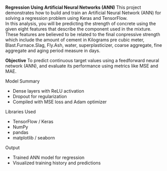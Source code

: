 **Regression Using Artificial Neural Networks (ANN)**
This project demonstrates how to build and train an Artificial Neural Network (ANN) for solving a regression problem using Keras and TensorFlow.  
In this analysis, you will be predicting the strength of concrete using the given eight features that describe the component used in the mixture. These features are believed to be related to the final conpressive strength which include the amount of cement in Kilograms pre cubic meter, Blast.Furnace.Slag, Fly.Ash, water, superplasticizer, coarse aggregate, fine aggregate and aging period measure in days.

**Objective**
To predict continuous target values using a feedforward neural network (ANN), and evaluate its performance using metrics like MSE and MAE.

Model Summary
- Dense layers with ReLU activation
- Dropout for regularization
- Compiled with MSE loss and Adam optimizer

Libraries Used
- TensorFlow / Keras
- NumPy
- pandas
- matplotlib / seaborn

Output
- Trained ANN model for regression
- Visualized training history and predictions
